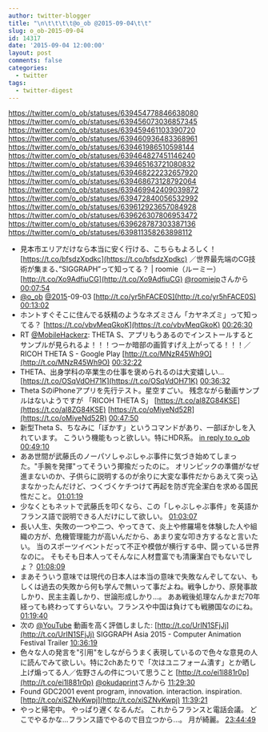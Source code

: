 ```yaml
---
author: twitter-blogger
title: "\n\t\t\t\t@o_ob @2015-09-04\t\t"
slug: o_ob-2015-09-04
id: 14317
date: '2015-09-04 12:00:00'
layout: post
comments: false
categories:
  - twitter
tags:
  - twitter-digest
---
```


https://twitter.com/o_ob/statuses/639454778846638080 https://twitter.com/o_ob/statuses/639456073036857345 https://twitter.com/o_ob/statuses/639459461103390720 https://twitter.com/o_ob/statuses/639460936483368961 https://twitter.com/o_ob/statuses/639461986510598144 https://twitter.com/o_ob/statuses/639464827451146240 https://twitter.com/o_ob/statuses/639465163721080832 https://twitter.com/o_ob/statuses/639468222232657920 https://twitter.com/o_ob/statuses/639468673128792064 https://twitter.com/o_ob/statuses/639469942409039872 https://twitter.com/o_ob/statuses/639472840056532992 https://twitter.com/o_ob/statuses/639612923657084928 https://twitter.com/o_ob/statuses/639626307806953472 https://twitter.com/o_ob/statuses/639628787303387136 https://twitter.com/o_ob/statuses/639811358263898112  

*   見本市エリアだけなら本当に安く行ける、こちらもよろしく！ [https://t.co/bfsdzXpdkc](https://t.co/bfsdzXpdkc) ／世界最先端のCG技術が集まる、”SIGGRAPH”って知ってる？ | roomie（ルーミー） [http://t.co/Xo9AdfiuCG](http://t.co/Xo9AdfiuCG) [@roomiejp](https://twitter.com/roomiejp)さんから [00:07:54](https://twitter.com/o_ob/statuses/639454778846638080)
*   [@o_ob](https://twitter.com/o_ob) [@2015](https://twitter.com/2015)-09-03 [http://t.co/yr5hFACE0S](http://t.co/yr5hFACE0S) [00:13:02](https://twitter.com/o_ob/statuses/639456073036857345)
*   ホントすぐそこに住んでる妖精のようなネズミさん「カヤネズミ」って知ってる？ [https://t.co/vbvMeqGkoK](https://t.co/vbvMeqGkoK) [00:26:30](https://twitter.com/o_ob/statuses/639459461103390720)
*   RT [@MobileHackerz](https://twitter.com/MobileHackerz): THETA S、アプリもうあるのでインストールするとサンプルが見られるよ！！！つーか暗部の画質すげえ上がってる！！！／RICOH THETA S - Google Play [http://t.co/MNzR45Wh9O](http://t.co/MNzR45Wh9O) [00:32:22](https://twitter.com/o_ob/statuses/639460936483368961)
*   THETA、出身学科の卒業生の仕事を褒められるのは大変嬉しい... [https://t.co/OSqVdOH71K](https://t.co/OSqVdOH71K) [00:36:32](https://twitter.com/o_ob/statuses/639461986510598144)
*   Theta SのiPhoneアプリを先行テスト。星空すごい。 残念ながら動画サンプルはないようですが 「RICOH THETA S」 [https://t.co/aI8ZG84KSE](https://t.co/aI8ZG84KSE) [https://t.co/oMiyeNd52R](https://t.co/oMiyeNd52R) [00:47:50](https://twitter.com/o_ob/statuses/639464827451146240)
*   新型Theta S、ちなみに「ぼかす」というコマンドがあり、一部ぼかしを入れています。 こういう機能もっと欲しい。特にHDR系。 [in reply to o_ob](https://twitter.com/o_ob/statuses/639464827451146240) [00:49:10](https://twitter.com/o_ob/statuses/639465163721080832)
*   ああ世間が武藤氏のノーパソしゃぶしゃぶ事件に気づき始めてしまった。"手腕を発揮"ってそういう揶揄だったのに。 オリンピックの準備がなぜ進まないのか、子供らに説明するのが余りに大変な事件だからあえて突っ込まなかったんだけど、つくづくケチつけて再起を防ぎ完全潔白を求める国民性だこと。 [01:01:19](https://twitter.com/o_ob/statuses/639468222232657920)
*   少なくともネットで武藤氏を叩くなら、この「しゃぶしゃぶ事件」を英語かフランス語で説明できる人だけにして欲しい。 [01:03:07](https://twitter.com/o_ob/statuses/639468673128792064)
*   長い人生、失敗の一つや二つ、やってきて、炎上や修羅場を体験した人や組織の方が、危機管理能力が高いんだから、あまり変な叩き方するなと言いたい。 当のスポーツイベントだって不正や模倣が横行する中、闘っている世界なのに。 そもそも日本人ってそんなに人材豊富でも清廉潔白でもないでしょ？ [01:08:09](https://twitter.com/o_ob/statuses/639469942409039872)
*   まあそういう意味では現代の日本人は本当の意味で失敗なんぞしてない、もしくは過去の失敗から何も学んで無いって事だよね。戦争しかり、原発事故しかり、民主主義しかり、世論形成しかり...。 ああ戦後処理なんかまだ70年経っても終わってすらいない。フランスや中国は負けても戦勝国なのにね。 [01:19:40](https://twitter.com/o_ob/statuses/639472840056532992)
*   次の [@YouTube](https://twitter.com/YouTube) 動画を高く評価しました: [http://t.co/UrIN1SFjJj](http://t.co/UrIN1SFjJj) SIGGRAPH Asia 2015 - Computer Animation Festival Trailer [10:36:19](https://twitter.com/o_ob/statuses/639612923657084928)
*   色々な人の発言を"引用"をしながらうまく表現しているので色々な意見の人に読んでみて欲しい。特に2chあたりで「次はユニフォーム潰す」とか晒し上げ煽ってる人／佐野さんの件について思うこと [http://t.co/ei1l881r0p](http://t.co/ei1l881r0p) [@okudaprint](https://twitter.com/okudaprint)さんから [11:29:30](https://twitter.com/o_ob/statuses/639626307806953472)
*   Found GDC2001 event program, innovation. interaction. inspiration. [http://t.co/xiSZNvKwpj](http://t.co/xiSZNvKwpj) [11:39:21](https://twitter.com/o_ob/statuses/639628787303387136)
*   やっと帰宅中。 やっぱり遅くなるんだ。 これからフランスと電話会議。 どこでやるかな...フランス語でやるので目立つから...。 月が綺麗。 [23:44:49](https://twitter.com/o_ob/statuses/639811358263898112)